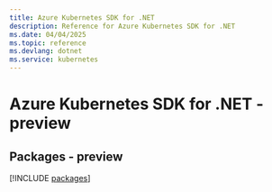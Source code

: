 ```yaml
---
title: Azure Kubernetes SDK for .NET
description: Reference for Azure Kubernetes SDK for .NET
ms.date: 04/04/2025
ms.topic: reference
ms.devlang: dotnet
ms.service: kubernetes
---
```

# Azure Kubernetes SDK for .NET - preview
## Packages - preview
[!INCLUDE [packages](kubernetes-index.md)]